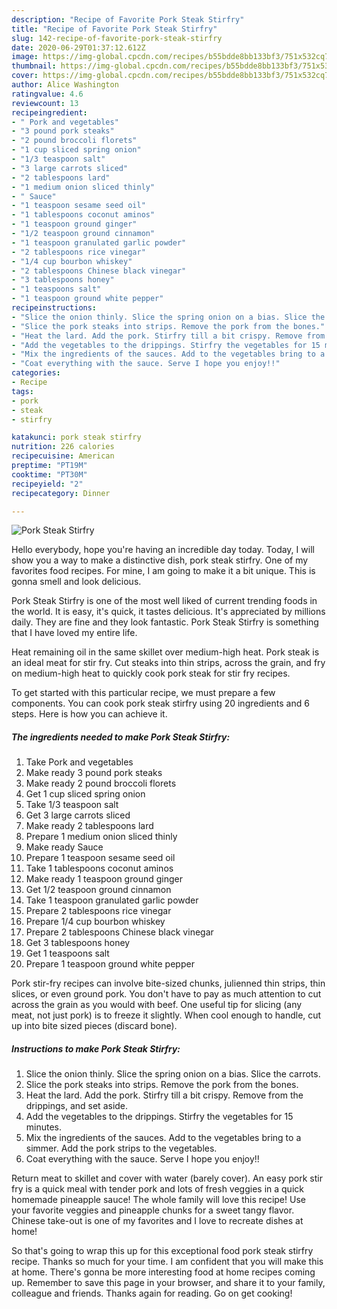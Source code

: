 ```yaml
---
description: "Recipe of Favorite Pork Steak Stirfry"
title: "Recipe of Favorite Pork Steak Stirfry"
slug: 142-recipe-of-favorite-pork-steak-stirfry
date: 2020-06-29T01:37:12.612Z
image: https://img-global.cpcdn.com/recipes/b55bdde8bb133bf3/751x532cq70/pork-steak-stirfry-recipe-main-photo.jpg
thumbnail: https://img-global.cpcdn.com/recipes/b55bdde8bb133bf3/751x532cq70/pork-steak-stirfry-recipe-main-photo.jpg
cover: https://img-global.cpcdn.com/recipes/b55bdde8bb133bf3/751x532cq70/pork-steak-stirfry-recipe-main-photo.jpg
author: Alice Washington
ratingvalue: 4.6
reviewcount: 13
recipeingredient:
- " Pork and vegetables"
- "3 pound pork steaks"
- "2 pound broccoli florets"
- "1 cup sliced spring onion"
- "1/3 teaspoon salt"
- "3 large carrots sliced"
- "2 tablespoons lard"
- "1 medium onion sliced thinly"
- " Sauce"
- "1 teaspoon sesame seed oil"
- "1 tablespoons coconut aminos"
- "1 teaspoon ground ginger"
- "1/2 teaspoon ground cinnamon"
- "1 teaspoon granulated garlic powder"
- "2 tablespoons rice vinegar"
- "1/4 cup bourbon whiskey"
- "2 tablespoons Chinese black vinegar"
- "3 tablespoons honey"
- "1 teaspoons salt"
- "1 teaspoon ground white pepper"
recipeinstructions:
- "Slice the onion thinly. Slice the spring onion on a bias. Slice the carrots."
- "Slice the pork steaks into strips. Remove the pork from the bones."
- "Heat the lard. Add the pork. Stirfry till a bit crispy. Remove from the drippings, and set aside."
- "Add the vegetables to the drippings. Stirfry the vegetables for 15 minutes."
- "Mix the ingredients of the sauces. Add to the vegetables bring to a simmer. Add the pork strips to the vegetables."
- "Coat everything with the sauce. Serve I hope you enjoy!!"
categories:
- Recipe
tags:
- pork
- steak
- stirfry

katakunci: pork steak stirfry 
nutrition: 226 calories
recipecuisine: American
preptime: "PT19M"
cooktime: "PT30M"
recipeyield: "2"
recipecategory: Dinner

---
```



![Pork Steak Stirfry](https://img-global.cpcdn.com/recipes/b55bdde8bb133bf3/751x532cq70/pork-steak-stirfry-recipe-main-photo.jpg)

Hello everybody, hope you're having an incredible day today. Today, I will show you a way to make a distinctive dish, pork steak stirfry. One of my favorites food recipes. For mine, I am going to make it a bit unique. This is gonna smell and look delicious.

Pork Steak Stirfry is one of the most well liked of current trending foods in the world. It is easy, it's quick, it tastes delicious. It's appreciated by millions daily. They are fine and they look fantastic. Pork Steak Stirfry is something that I have loved my entire life.

Heat remaining oil in the same skillet over medium-high heat. Pork steak is an ideal meat for stir fry. Cut steaks into thin strips, across the grain, and fry on medium-high heat to quickly cook pork steak for stir fry recipes.


To get started with this particular recipe, we must prepare a few components. You can cook pork steak stirfry using 20 ingredients and 6 steps. Here is how you can achieve it.

<!--inarticleads1-->

##### The ingredients needed to make Pork Steak Stirfry:

1. Take  Pork and vegetables
1. Make ready 3 pound pork steaks
1. Make ready 2 pound broccoli florets
1. Get 1 cup sliced spring onion
1. Take 1/3 teaspoon salt
1. Get 3 large carrots sliced
1. Make ready 2 tablespoons lard
1. Prepare 1 medium onion sliced thinly
1. Make ready  Sauce
1. Prepare 1 teaspoon sesame seed oil
1. Take 1 tablespoons coconut aminos
1. Make ready 1 teaspoon ground ginger
1. Get 1/2 teaspoon ground cinnamon
1. Take 1 teaspoon granulated garlic powder
1. Prepare 2 tablespoons rice vinegar
1. Prepare 1/4 cup bourbon whiskey
1. Prepare 2 tablespoons Chinese black vinegar
1. Get 3 tablespoons honey
1. Get 1 teaspoons salt
1. Prepare 1 teaspoon ground white pepper


Pork stir-fry recipes can involve bite-sized chunks, julienned thin strips, thin slices, or even ground pork. You don&#39;t have to pay as much attention to cut across the grain as you would with beef. One useful tip for slicing (any meat, not just pork) is to freeze it slightly. When cool enough to handle, cut up into bite sized pieces (discard bone). 

<!--inarticleads2-->

##### Instructions to make Pork Steak Stirfry:

1. Slice the onion thinly. Slice the spring onion on a bias. Slice the carrots.
1. Slice the pork steaks into strips. Remove the pork from the bones.
1. Heat the lard. Add the pork. Stirfry till a bit crispy. Remove from the drippings, and set aside.
1. Add the vegetables to the drippings. Stirfry the vegetables for 15 minutes.
1. Mix the ingredients of the sauces. Add to the vegetables bring to a simmer. Add the pork strips to the vegetables.
1. Coat everything with the sauce. Serve I hope you enjoy!!


Return meat to skillet and cover with water (barely cover). An easy pork stir fry is a quick meal with tender pork and lots of fresh veggies in a quick homemade pineapple sauce! The whole family will love this recipe! Use your favorite veggies and pineapple chunks for a sweet tangy flavor. Chinese take-out is one of my favorites and I love to recreate dishes at home! 

So that's going to wrap this up for this exceptional food pork steak stirfry recipe. Thanks so much for your time. I am confident that you will make this at home. There's gonna be more interesting food at home recipes coming up. Remember to save this page in your browser, and share it to your family, colleague and friends. Thanks again for reading. Go on get cooking!
